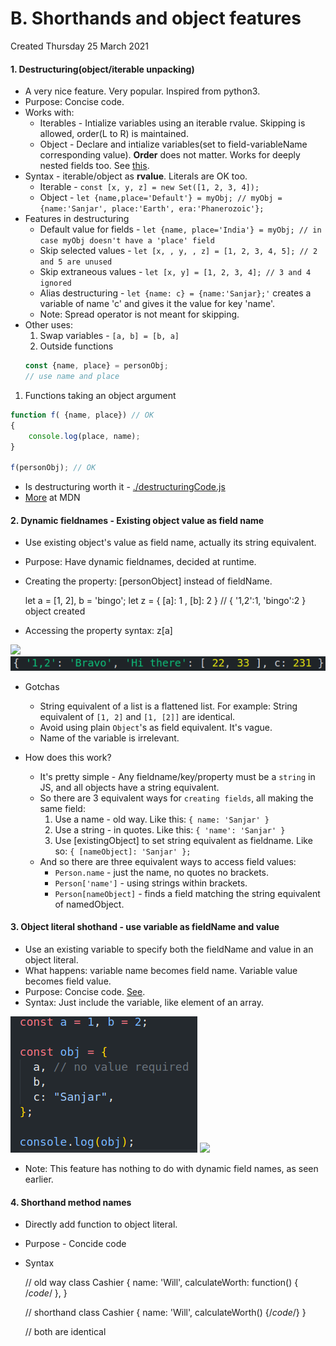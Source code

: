# B. Shorthands and object features
Created Thursday 25 March 2021

#### 1. Destructuring(object/iterable unpacking)
* A very nice feature. Very popular. Inspired from python3.
* Purpose: Concise code.
* Works with:
	* Iterables - Intialize variables using an iterable rvalue. Skipping is allowed, order(L to R) is maintained.
	* Object - Declare and intialize variables(set to field-variableName corresponding value). **Order** does not matter. Works for deeply nested fields too. See [this](https://www.w3schools.com/react/tryit.asp?filename=tryreact_es6_destructuring_object2).
* Syntax - iterable/object as **rvalue**. Literals are OK too.
	* Iterable - ``const [x, y, z] = new Set([1, 2, 3, 4]);``
	* Object - ``let {name,place='Default'} = myObj; // myObj = {name:'Sanjar', place:'Earth', era:'Phanerozoic'};``
* Features in destructuring
	* Default value for fields - ``let {name, place='India'} = myObj; // in case myObj doesn't have a 'place' field``
	* Skip selected values - ``let [x, , y, , z] = [1, 2, 3, 4, 5]; // 2 and 5 are unused``
	* Skip extraneous values - ``let [x, y] = [1, 2, 3, 4]; // 3 and 4 ignored``
	* Alias destructuring - `let {name: c} = {name:'Sanjar};'` creates a variable of name 'c' and gives it the value for key 'name'.
	* Note: Spread operator is not meant for skipping.
* Other uses:
	1. Swap variables - ``[a, b] = [b, a]``
	2. Outside functions
	```js
	const {name, place} = personObj;
	// use name and place
	```
1. Functions taking an object argument
```js
function f( {name, place}) // OK
{
	console.log(place, name);
}

f(personObj); // OK
```


* Is destructuring worth it - [./destructuringCode.js](destructuringCode.js)
* [More](https://developer.mozilla.org/en-US/docs/Web/JavaScript/Reference/Operators/Destructuring_assignment#Ignoring_some_returned_values) at MDN


#### 2. Dynamic fieldnames - Existing object value as field name
* Use existing object's value as field name, actually its string equivalent.
* Purpose: Have dynamic fieldnames, decided at runtime.
* Creating the property: [personObject] instead of fieldName.

	let a = [1, 2], b = 'bingo';
	let z = 
	{
		[a]: 1 ,
		[b]: 2
	}
	// { '1,2':1, 'bingo':2 } object created


* Accessing the property syntax: z[a]

![](pasted_image003%202.png) 
![](assets/pasted_image004.png)

* Gotchas
	* String equivalent of a list is a flattened list. For example: String equivalent of ``[1, 2]`` and ``[1, [2]]`` are identical.
	* Avoid using plain ``Object``'s as field equivalent. It's vague.
	* Name of the variable is irrelevant.



* How does this work?
	* It's pretty simple - Any fieldname/key/property must be a ``string`` in JS, and all objects have a string equivalent.
	* So there are 3 equivalent ways for ``creating fields``, all making the same field:
		1. Use a name - old way. Like this: ``{ name: 'Sanjar' }``
		2. Use a string - in quotes. Like this: ``{ 'name': 'Sanjar' }``
		3. Use [existingObject] to set string equivalent as fieldname. Like so: ``{ [nameObject]: 'Sanjar' };``
	* And so there are three equivalent ways to access field values:
		* ``Person.name`` - just the name, no quotes no brackets.
		* ``Person['name']`` - using strings within brackets.
		* ``Person[nameObject]`` - finds a field matching the string equivalent of namedObject.


#### 3. Object literal shothand - use variable as fieldName and value

* Use an existing variable to specify both the fieldName and value in an object literal.
* What happens: variable name becomes field name. Variable value becomes field value.
* Purpose: Concise code. [See](https://www.youtube.com/watch?v=HF0PN1vHsSY).
* Syntax: Just include the variable, like element of an array.

![](assets/pasted_image005.png)
![](pasted_image006.png)

* Note: This feature has nothing to do with dynamic field names, as seen earlier.


#### 4. Shorthand method names

* Directly add function to object literal.
* Purpose - Concide code
* Syntax

	// old way
	class Cashier
	{
		name: 'Will',
		calculateWorth: function() {
			/*code*/
		},
	}
	
	// shorthand
	class Cashier
	{
		name: 'Will',
		calculateWorth() {/*code*/}
	}
	
	// both are identical

